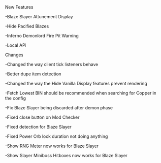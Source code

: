 New Features


-Blaze Slayer Attunement Display

-Hide Pacified Blazes

-Inferno Demonlord Fire Pit Warning

-Local API

Changes


-Changed the way client tick listeners behave

-Better dupe item detection

-Changed the way the Hide Vanilla Display features prevent rendering

-Fetch Lowest BIN should be recommended when searching for Copper in the config

-Fix Blaze Slayer being discarded after demon phase

-Fixed close button on Mod Checker

-Fixed detection for Blaze Slayer

-Fixed Power Orb lock duration not doing anything

-Show RNG Meter now works for Blaze Slayer

-Show Slayer Miniboss Hitboxes now works for Blaze Slayer
